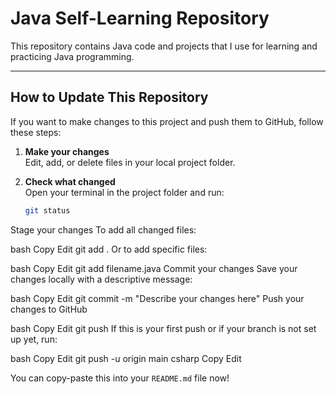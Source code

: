 # Java Self-Learning Repository

This repository contains Java code and projects that I use for learning and practicing Java programming.

---

## How to Update This Repository

If you want to make changes to this project and push them to GitHub, follow these steps:

1. **Make your changes**  
   Edit, add, or delete files in your local project folder.

2. **Check what changed**  
   Open your terminal in the project folder and run:

   ```bash
   git status
Stage your changes
To add all changed files:

bash
Copy
Edit
git add .
Or to add specific files:

bash
Copy
Edit
git add filename.java
Commit your changes
Save your changes locally with a descriptive message:

bash
Copy
Edit
git commit -m "Describe your changes here"
Push your changes to GitHub

bash
Copy
Edit
git push
If this is your first push or if your branch is not set up yet, run:

bash
Copy
Edit
git push -u origin main
csharp
Copy
Edit

You can copy-paste this into your `README.md` file now!
